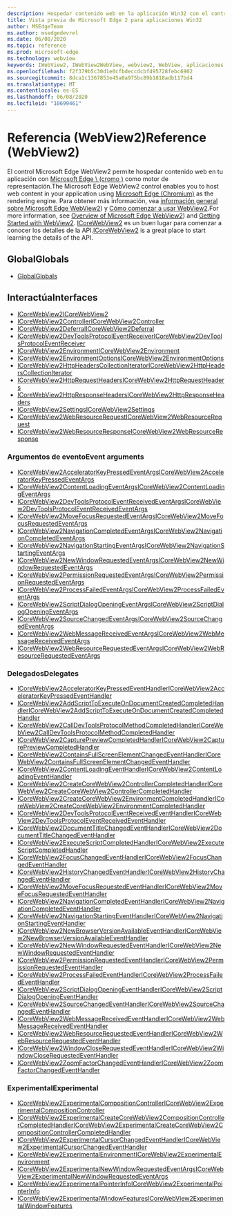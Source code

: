 ```yaml
---
description: Hospedar contenido web en la aplicación Win32 con el control de WebView 2 de Microsoft Edge
title: Vista previa de Microsoft Edge 2 para aplicaciones Win32
author: MSEdgeTeam
ms.author: msedgedevrel
ms.date: 06/08/2020
ms.topic: reference
ms.prod: microsoft-edge
ms.technology: webview
keywords: IWebView2, IWebView2WebView, webview2, WebView, aplicaciones Win32, Win32, Edge, ICoreWebView2, ICoreWebView2Controller, control de explorador, HTML Edge
ms.openlocfilehash: f2f379b5c30d1e0cfbdeccdcbf495728febc6902
ms.sourcegitcommit: 8dca1c1367853e45a0a975bc89b1818adb117bd4
ms.translationtype: MT
ms.contentlocale: es-ES
ms.lasthandoff: 06/08/2020
ms.locfileid: "10699461"
---
```

# <span data-ttu-id="bd174-104">Referencia (WebView2)</span><span class="sxs-lookup"><span data-stu-id="bd174-104">Reference (WebView2)</span></span>  

<span data-ttu-id="bd174-105">El control Microsoft Edge WebView2 permite hospedar contenido web en tu aplicación con [Microsoft Edge \ (cromo \)](https://www.microsoftedgeinsider.com) como motor de representación.</span><span class="sxs-lookup"><span data-stu-id="bd174-105">The Microsoft Edge WebView2 control enables you to host web content in your application using [Microsoft Edge \(Chromium\)](https://www.microsoftedgeinsider.com) as the rendering engine.</span></span>  <span data-ttu-id="bd174-106">Para obtener más información, vea [información general sobre Microsoft Edge WebView2](../../index.md)) y [Cómo comenzar a usar WebView2](../../gettingstarted/win32.md).</span><span class="sxs-lookup"><span data-stu-id="bd174-106">For more information, see [Overview of Microsoft Edge WebView2](../../index.md)) and [Getting Started with WebView2](../../gettingstarted/win32.md).</span></span>  <span data-ttu-id="bd174-107">[ICoreWebView2](0-9-538/ICoreWebView2.md) es un buen lugar para comenzar a conocer los detalles de la API.</span><span class="sxs-lookup"><span data-stu-id="bd174-107">[ICoreWebView2](0-9-538/ICoreWebView2.md) is a great place to start learning the details of the API.</span></span>  

## <span data-ttu-id="bd174-108">Global</span><span class="sxs-lookup"><span data-stu-id="bd174-108">Globals</span></span>  

*   [<span data-ttu-id="bd174-109">Global</span><span class="sxs-lookup"><span data-stu-id="bd174-109">Globals</span></span>](0-9-538/webview2-idl.md)  

## <span data-ttu-id="bd174-110">Interactúa</span><span class="sxs-lookup"><span data-stu-id="bd174-110">Interfaces</span></span>  
*   [<span data-ttu-id="bd174-111">ICoreWebView2</span><span class="sxs-lookup"><span data-stu-id="bd174-111">ICoreWebView2</span></span>](0-9-538/icorewebview2.md)
*   [<span data-ttu-id="bd174-112">ICoreWebView2Controller</span><span class="sxs-lookup"><span data-stu-id="bd174-112">ICoreWebView2Controller</span></span>](0-9-538/icorewebview2controller.md)
*   [<span data-ttu-id="bd174-113">ICoreWebView2Deferral</span><span class="sxs-lookup"><span data-stu-id="bd174-113">ICoreWebView2Deferral</span></span>](0-9-538/icorewebview2deferral.md)
*   [<span data-ttu-id="bd174-114">ICoreWebView2DevToolsProtocolEventReceiver</span><span class="sxs-lookup"><span data-stu-id="bd174-114">ICoreWebView2DevToolsProtocolEventReceiver</span></span>](0-9-538/icorewebview2devtoolsprotocoleventreceiver.md)
*   [<span data-ttu-id="bd174-115">ICoreWebView2Environment</span><span class="sxs-lookup"><span data-stu-id="bd174-115">ICoreWebView2Environment</span></span>](0-9-538/icorewebview2environment.md)
*   [<span data-ttu-id="bd174-116">ICoreWebView2EnvironmentOptions</span><span class="sxs-lookup"><span data-stu-id="bd174-116">ICoreWebView2EnvironmentOptions</span></span>](0-9-538/icorewebview2environmentoptions.md)
*   [<span data-ttu-id="bd174-117">ICoreWebView2HttpHeadersCollectionIterator</span><span class="sxs-lookup"><span data-stu-id="bd174-117">ICoreWebView2HttpHeadersCollectionIterator</span></span>](0-9-538/icorewebview2httpheaderscollectioniterator.md)
*   [<span data-ttu-id="bd174-118">ICoreWebView2HttpRequestHeaders</span><span class="sxs-lookup"><span data-stu-id="bd174-118">ICoreWebView2HttpRequestHeaders</span></span>](0-9-538/icorewebview2httprequestheaders.md)
*   [<span data-ttu-id="bd174-119">ICoreWebView2HttpResponseHeaders</span><span class="sxs-lookup"><span data-stu-id="bd174-119">ICoreWebView2HttpResponseHeaders</span></span>](0-9-538/icorewebview2httpresponseheaders.md)
*   [<span data-ttu-id="bd174-120">ICoreWebView2Settings</span><span class="sxs-lookup"><span data-stu-id="bd174-120">ICoreWebView2Settings</span></span>](0-9-538/icorewebview2settings.md)
*   [<span data-ttu-id="bd174-121">ICoreWebView2WebResourceRequest</span><span class="sxs-lookup"><span data-stu-id="bd174-121">ICoreWebView2WebResourceRequest</span></span>](0-9-538/icorewebview2webresourcerequest.md)
*   [<span data-ttu-id="bd174-122">ICoreWebView2WebResourceResponse</span><span class="sxs-lookup"><span data-stu-id="bd174-122">ICoreWebView2WebResourceResponse</span></span>](0-9-538/icorewebview2webresourceresponse.md)

### <span data-ttu-id="bd174-123">Argumentos de evento</span><span class="sxs-lookup"><span data-stu-id="bd174-123">Event arguments</span></span>

*   [<span data-ttu-id="bd174-124">ICoreWebView2AcceleratorKeyPressedEventArgs</span><span class="sxs-lookup"><span data-stu-id="bd174-124">ICoreWebView2AcceleratorKeyPressedEventArgs</span></span>](0-9-538/icorewebview2acceleratorkeypressedeventargs.md)
*   [<span data-ttu-id="bd174-125">ICoreWebView2ContentLoadingEventArgs</span><span class="sxs-lookup"><span data-stu-id="bd174-125">ICoreWebView2ContentLoadingEventArgs</span></span>](0-9-538/icorewebview2contentloadingeventargs.md)
*   [<span data-ttu-id="bd174-126">ICoreWebView2DevToolsProtocolEventReceivedEventArgs</span><span class="sxs-lookup"><span data-stu-id="bd174-126">ICoreWebView2DevToolsProtocolEventReceivedEventArgs</span></span>](0-9-538/icorewebview2devtoolsprotocoleventreceivedeventargs.md)
*   [<span data-ttu-id="bd174-127">ICoreWebView2MoveFocusRequestedEventArgs</span><span class="sxs-lookup"><span data-stu-id="bd174-127">ICoreWebView2MoveFocusRequestedEventArgs</span></span>](0-9-538/icorewebview2movefocusrequestedeventargs.md)
*   [<span data-ttu-id="bd174-128">ICoreWebView2NavigationCompletedEventArgs</span><span class="sxs-lookup"><span data-stu-id="bd174-128">ICoreWebView2NavigationCompletedEventArgs</span></span>](0-9-538/icorewebview2navigationcompletedeventargs.md)
*   [<span data-ttu-id="bd174-129">ICoreWebView2NavigationStartingEventArgs</span><span class="sxs-lookup"><span data-stu-id="bd174-129">ICoreWebView2NavigationStartingEventArgs</span></span>](0-9-538/icorewebview2navigationstartingeventargs.md)
*   [<span data-ttu-id="bd174-130">ICoreWebView2NewWindowRequestedEventArgs</span><span class="sxs-lookup"><span data-stu-id="bd174-130">ICoreWebView2NewWindowRequestedEventArgs</span></span>](0-9-538/icorewebview2newwindowrequestedeventargs.md)
*   [<span data-ttu-id="bd174-131">ICoreWebView2PermissionRequestedEventArgs</span><span class="sxs-lookup"><span data-stu-id="bd174-131">ICoreWebView2PermissionRequestedEventArgs</span></span>](0-9-538/icorewebview2permissionrequestedeventargs.md)
*   [<span data-ttu-id="bd174-132">ICoreWebView2ProcessFailedEventArgs</span><span class="sxs-lookup"><span data-stu-id="bd174-132">ICoreWebView2ProcessFailedEventArgs</span></span>](0-9-538/icorewebview2processfailedeventargs.md)
*   [<span data-ttu-id="bd174-133">ICoreWebView2ScriptDialogOpeningEventArgs</span><span class="sxs-lookup"><span data-stu-id="bd174-133">ICoreWebView2ScriptDialogOpeningEventArgs</span></span>](0-9-538/icorewebview2scriptdialogopeningeventargs.md)
*   [<span data-ttu-id="bd174-134">ICoreWebView2SourceChangedEventArgs</span><span class="sxs-lookup"><span data-stu-id="bd174-134">ICoreWebView2SourceChangedEventArgs</span></span>](0-9-538/icorewebview2sourcechangedeventargs.md)
*   [<span data-ttu-id="bd174-135">ICoreWebView2WebMessageReceivedEventArgs</span><span class="sxs-lookup"><span data-stu-id="bd174-135">ICoreWebView2WebMessageReceivedEventArgs</span></span>](0-9-538/icorewebview2webmessagereceivedeventargs.md)
*   [<span data-ttu-id="bd174-136">ICoreWebView2WebResourceRequestedEventArgs</span><span class="sxs-lookup"><span data-stu-id="bd174-136">ICoreWebView2WebResourceRequestedEventArgs</span></span>](0-9-538/icorewebview2webresourcerequestedeventargs.md)

### <span data-ttu-id="bd174-137">Delegados</span><span class="sxs-lookup"><span data-stu-id="bd174-137">Delegates</span></span>

*   [<span data-ttu-id="bd174-138">ICoreWebView2AcceleratorKeyPressedEventHandler</span><span class="sxs-lookup"><span data-stu-id="bd174-138">ICoreWebView2AcceleratorKeyPressedEventHandler</span></span>](0-9-538/icorewebview2acceleratorkeypressedeventhandler.md)
*   [<span data-ttu-id="bd174-139">ICoreWebView2AddScriptToExecuteOnDocumentCreatedCompletedHandler</span><span class="sxs-lookup"><span data-stu-id="bd174-139">ICoreWebView2AddScriptToExecuteOnDocumentCreatedCompletedHandler</span></span>](0-9-538/icorewebview2addscripttoexecuteondocumentcreatedcompletedhandler.md)
*   [<span data-ttu-id="bd174-140">ICoreWebView2CallDevToolsProtocolMethodCompletedHandler</span><span class="sxs-lookup"><span data-stu-id="bd174-140">ICoreWebView2CallDevToolsProtocolMethodCompletedHandler</span></span>](0-9-538/icorewebview2calldevtoolsprotocolmethodcompletedhandler.md)
*   [<span data-ttu-id="bd174-141">ICoreWebView2CapturePreviewCompletedHandler</span><span class="sxs-lookup"><span data-stu-id="bd174-141">ICoreWebView2CapturePreviewCompletedHandler</span></span>](0-9-538/icorewebview2capturepreviewcompletedhandler.md)
*   [<span data-ttu-id="bd174-142">ICoreWebView2ContainsFullScreenElementChangedEventHandler</span><span class="sxs-lookup"><span data-stu-id="bd174-142">ICoreWebView2ContainsFullScreenElementChangedEventHandler</span></span>](0-9-538/icorewebview2containsfullscreenelementchangedeventhandler.md)
*   [<span data-ttu-id="bd174-143">ICoreWebView2ContentLoadingEventHandler</span><span class="sxs-lookup"><span data-stu-id="bd174-143">ICoreWebView2ContentLoadingEventHandler</span></span>](0-9-538/icorewebview2contentloadingeventhandler.md)
*   [<span data-ttu-id="bd174-144">ICoreWebView2CreateCoreWebView2ControllerCompletedHandler</span><span class="sxs-lookup"><span data-stu-id="bd174-144">ICoreWebView2CreateCoreWebView2ControllerCompletedHandler</span></span>](0-9-538/icorewebview2createcorewebview2controllercompletedhandler.md)
*   [<span data-ttu-id="bd174-145">ICoreWebView2CreateCoreWebView2EnvironmentCompletedHandler</span><span class="sxs-lookup"><span data-stu-id="bd174-145">ICoreWebView2CreateCoreWebView2EnvironmentCompletedHandler</span></span>](0-9-538/icorewebview2createcorewebview2environmentcompletedhandler.md)
*   [<span data-ttu-id="bd174-146">ICoreWebView2DevToolsProtocolEventReceivedEventHandler</span><span class="sxs-lookup"><span data-stu-id="bd174-146">ICoreWebView2DevToolsProtocolEventReceivedEventHandler</span></span>](0-9-538/icorewebview2devtoolsprotocoleventreceivedeventhandler.md)
*   [<span data-ttu-id="bd174-147">ICoreWebView2DocumentTitleChangedEventHandler</span><span class="sxs-lookup"><span data-stu-id="bd174-147">ICoreWebView2DocumentTitleChangedEventHandler</span></span>](0-9-538/icorewebview2documenttitlechangedeventhandler.md)
*   [<span data-ttu-id="bd174-148">ICoreWebView2ExecuteScriptCompletedHandler</span><span class="sxs-lookup"><span data-stu-id="bd174-148">ICoreWebView2ExecuteScriptCompletedHandler</span></span>](0-9-538/icorewebview2executescriptcompletedhandler.md)
*   [<span data-ttu-id="bd174-149">ICoreWebView2FocusChangedEventHandler</span><span class="sxs-lookup"><span data-stu-id="bd174-149">ICoreWebView2FocusChangedEventHandler</span></span>](0-9-538/icorewebview2focuschangedeventhandler.md)
*   [<span data-ttu-id="bd174-150">ICoreWebView2HistoryChangedEventHandler</span><span class="sxs-lookup"><span data-stu-id="bd174-150">ICoreWebView2HistoryChangedEventHandler</span></span>](0-9-538/icorewebview2historychangedeventhandler.md)
*   [<span data-ttu-id="bd174-151">ICoreWebView2MoveFocusRequestedEventHandler</span><span class="sxs-lookup"><span data-stu-id="bd174-151">ICoreWebView2MoveFocusRequestedEventHandler</span></span>](0-9-538/icorewebview2movefocusrequestedeventhandler.md)
*   [<span data-ttu-id="bd174-152">ICoreWebView2NavigationCompletedEventHandler</span><span class="sxs-lookup"><span data-stu-id="bd174-152">ICoreWebView2NavigationCompletedEventHandler</span></span>](0-9-538/icorewebview2navigationcompletedeventhandler.md)
*   [<span data-ttu-id="bd174-153">ICoreWebView2NavigationStartingEventHandler</span><span class="sxs-lookup"><span data-stu-id="bd174-153">ICoreWebView2NavigationStartingEventHandler</span></span>](0-9-538/icorewebview2navigationstartingeventhandler.md)
*   [<span data-ttu-id="bd174-154">ICoreWebView2NewBrowserVersionAvailableEventHandler</span><span class="sxs-lookup"><span data-stu-id="bd174-154">ICoreWebView2NewBrowserVersionAvailableEventHandler</span></span>](0-9-538/icorewebview2newbrowserversionavailableeventhandler.md)
*   [<span data-ttu-id="bd174-155">ICoreWebView2NewWindowRequestedEventHandler</span><span class="sxs-lookup"><span data-stu-id="bd174-155">ICoreWebView2NewWindowRequestedEventHandler</span></span>](0-9-538/icorewebview2newwindowrequestedeventhandler.md)
*   [<span data-ttu-id="bd174-156">ICoreWebView2PermissionRequestedEventHandler</span><span class="sxs-lookup"><span data-stu-id="bd174-156">ICoreWebView2PermissionRequestedEventHandler</span></span>](0-9-538/icorewebview2permissionrequestedeventhandler.md)
*   [<span data-ttu-id="bd174-157">ICoreWebView2ProcessFailedEventHandler</span><span class="sxs-lookup"><span data-stu-id="bd174-157">ICoreWebView2ProcessFailedEventHandler</span></span>](0-9-538/icorewebview2processfailedeventhandler.md)
*   [<span data-ttu-id="bd174-158">ICoreWebView2ScriptDialogOpeningEventHandler</span><span class="sxs-lookup"><span data-stu-id="bd174-158">ICoreWebView2ScriptDialogOpeningEventHandler</span></span>](0-9-538/icorewebview2scriptdialogopeningeventhandler.md)
*   [<span data-ttu-id="bd174-159">ICoreWebView2SourceChangedEventHandler</span><span class="sxs-lookup"><span data-stu-id="bd174-159">ICoreWebView2SourceChangedEventHandler</span></span>](0-9-538/icorewebview2sourcechangedeventhandler.md)
*   [<span data-ttu-id="bd174-160">ICoreWebView2WebMessageReceivedEventHandler</span><span class="sxs-lookup"><span data-stu-id="bd174-160">ICoreWebView2WebMessageReceivedEventHandler</span></span>](0-9-538/icorewebview2webmessagereceivedeventhandler.md)
*   [<span data-ttu-id="bd174-161">ICoreWebView2WebResourceRequestedEventHandler</span><span class="sxs-lookup"><span data-stu-id="bd174-161">ICoreWebView2WebResourceRequestedEventHandler</span></span>](0-9-538/icorewebview2webresourcerequestedeventhandler.md)
*   [<span data-ttu-id="bd174-162">ICoreWebView2WindowCloseRequestedEventHandler</span><span class="sxs-lookup"><span data-stu-id="bd174-162">ICoreWebView2WindowCloseRequestedEventHandler</span></span>](0-9-538/icorewebview2windowcloserequestedeventhandler.md)
*   [<span data-ttu-id="bd174-163">ICoreWebView2ZoomFactorChangedEventHandler</span><span class="sxs-lookup"><span data-stu-id="bd174-163">ICoreWebView2ZoomFactorChangedEventHandler</span></span>](0-9-538/icorewebview2zoomfactorchangedeventhandler.md)

### <span data-ttu-id="bd174-164">Experimental</span><span class="sxs-lookup"><span data-stu-id="bd174-164">Experimental</span></span>

*   [<span data-ttu-id="bd174-165">ICoreWebView2ExperimentalCompositionController</span><span class="sxs-lookup"><span data-stu-id="bd174-165">ICoreWebView2ExperimentalCompositionController</span></span>](0-9-538/icorewebview2experimentalcompositioncontroller.md)
*   [<span data-ttu-id="bd174-166">ICoreWebView2ExperimentalCreateCoreWebView2CompositionControllerCompletedHandler</span><span class="sxs-lookup"><span data-stu-id="bd174-166">ICoreWebView2ExperimentalCreateCoreWebView2CompositionControllerCompletedHandler</span></span>](0-9-538/icorewebview2experimentalcreatecorewebview2compositioncontrollercompletedhandler.md)
*   [<span data-ttu-id="bd174-167">ICoreWebView2ExperimentalCursorChangedEventHandler</span><span class="sxs-lookup"><span data-stu-id="bd174-167">ICoreWebView2ExperimentalCursorChangedEventHandler</span></span>](0-9-538/icorewebview2experimentalcursorchangedeventhandler.md)
*   [<span data-ttu-id="bd174-168">ICoreWebView2ExperimentalEnvironment</span><span class="sxs-lookup"><span data-stu-id="bd174-168">ICoreWebView2ExperimentalEnvironment</span></span>](0-9-538/icorewebview2experimentalenvironment.md)
*   [<span data-ttu-id="bd174-169">ICoreWebView2ExperimentalNewWindowRequestedEventArgs</span><span class="sxs-lookup"><span data-stu-id="bd174-169">ICoreWebView2ExperimentalNewWindowRequestedEventArgs</span></span>](0-9-538/icorewebview2experimentalnewwindowrequestedeventargs.md)
*   [<span data-ttu-id="bd174-170">ICoreWebView2ExperimentalPointerInfo</span><span class="sxs-lookup"><span data-stu-id="bd174-170">ICoreWebView2ExperimentalPointerInfo</span></span>](0-9-538/icorewebview2experimentalpointerinfo.md)
*   [<span data-ttu-id="bd174-171">ICoreWebView2ExperimentalWindowFeatures</span><span class="sxs-lookup"><span data-stu-id="bd174-171">ICoreWebView2ExperimentalWindowFeatures</span></span>](0-9-538/icorewebview2experimentalwindowfeatures.md)
